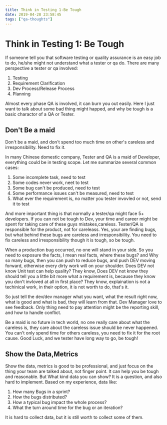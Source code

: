 ```yaml
---
title: Think in Testing 1-Be Tough
date: 2019-04-28 23:58:45
tags: ["qa-thoughts"]
---
```


# Think in Testing 1: Be Tough

If someone tell you that software testing or quality assurance is an easy job to do, he/she might not understand what a tester or qa do.  There are many perspective a tester or qa involved:

1. Testing
2. Requirement Clarification
3. Dev Process/Release Process 
4. Planning
   
Almost every phase QA is involved, it can burn you out easily. Here I just want to talk about some bad thing might happed, and why be tough is a basic charactor of a QA or Tester.

## Don't Be a maid

Don't be a maid, and don't spend too much time on other's careless and irresponsibility. 
Need to fix it.

In many Chinese domestic company, Tester and QA is a maid of Developer, everything could be in testing scope. Let me summarize several common cases:

1. Some incomplete task, need to test
2. Some codes never work, neet to test
3. Some bug can't be produced, need to test
4. Some performance issues can't be measured, need to test
5. What ever the requirement is, no matter you tester invovled or not, send it to test

And more important thing is that normally a tester/qa might face 5+ developers. If you can not be tough to Dev, your time and career might be spent for taking care of these guys mistakes,careless. Tester/QA is responsible for the product, not for careleass. 
Yes, your are finding bugs, but what behind these bugs are careless and irresponsibility. You need to fix careless and irresponsibility though it is tough, so be tough.

When a production bug occurred, no one will stand in your side. 
So you need to exposure the facts, I mean real facts, where these bugs? and Why so many bugs, then you can push to reduce bugs, and push DEV moving forward, otherwise every dirty work will on your shoulder. Does DEV not know Unit test can help quality? They know,  Does DEV not know they should tell you a little bit more what a requirement is, because they know you don't invloved at all in first place? They know, explaination is not a techinical work, in their option, it is not worth to do, that's it.

So just tell the dev/dev manager what you want, what the result right now, what is good and what is bad, they will learn from that. Dev Manager love to see feedback. Only thing 
need to pay attention might be the reporting skill, and how to handle conflict.

Be a maid is no future in tech world, no one really care about what the careless is, they care about the careless issue should be never happened. You can't only spend time for others careless, you need to fix it for the root cause.
Good Luck, and we tester have long way to go, be tough!

## Show the Data,Metrics

Show the data, metrics is good to be professional, and just focus on the thing your team are talked about, not finger point. It can help you be tough and reasonable.
But What kind data you can show? It is a question, and also hard to implement. Based on my experience, data like:

1. How many Bugs in a sprint?
2. How the bugs distributed?
3. How a typical bug impact the whole process?
4. What the turn around time for the bug or an iteration?

It is hard to collect data, but it is still worth to collect some of them.
